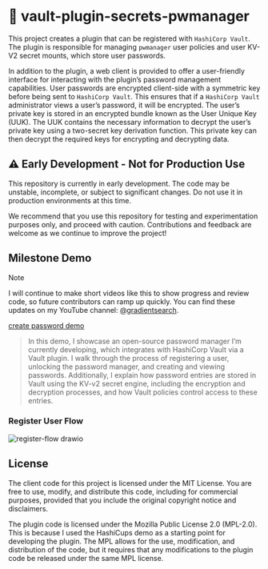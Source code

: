# 🔐 vault-plugin-secrets-pwmanager

This project creates a plugin that can be registered with `HashiCorp Vault`. The plugin is responsible for managing `pwmanager` user policies and user KV-V2 secret mounts, which store user passwords.

In addition to the plugin, a web client is provided to offer a user-friendly interface for interacting with the plugin’s password management capabilities. User passwords are encrypted client-side with a symmetric key before being sent to `HashiCorp Vault`. This ensures that if a `HashiCorp Vault` administrator views a user’s password, it will be encrypted. The user’s private key is stored in an encrypted bundle known as the User Unique Key (UUK). The UUK contains the necessary information to decrypt the user’s private key using a two-secret key derivation function. This private key can then decrypt the required keys for encrypting and decrypting data.


## ⚠️ Early Development - Not for Production Use
This repository is currently in early development. The code may be unstable, incomplete, or subject to significant changes. Do not use it in production environments at this time.

We recommend that you use this repository for testing and experimentation purposes only, and proceed with caution. Contributions and feedback are welcome as we continue to improve the project!

## Milestone Demo

> [!NOTE] 
> I will continue to make short videos like this to show progress and review code, so future contributors can ramp up quickly. You can find these updates on my YouTube channel: [@gradientsearch](https://www.youtube.com/@gradientsearch).


[create password demo](https://github.com/user-attachments/assets/5176f4a6-4bfd-4d4e-9862-b7f8e61d97fa)

> In this demo, I showcase an open-source password manager I’m currently developing, which integrates with HashiCorp Vault via a Vault plugin. I walk through the process of registering a user, unlocking the password manager, and creating and viewing passwords. Additionally, I explain how password entries are stored in Vault using the KV-v2 secret engine, including the encryption and decryption processes, and how Vault policies control access to these entries.


### Register User Flow

![register-flow drawio](https://github.com/user-attachments/assets/f590c38c-683e-483c-a813-fca52cce3b37)





## License

The client code for this project is licensed under the MIT License. You are free to use, modify, and distribute this code, including for commercial purposes, provided that you include the original copyright notice and disclaimers.

The plugin code is licensed under the Mozilla Public License 2.0 (MPL-2.0). This is because I used the HashiCups demo as a starting point for developing the plugin. The MPL allows for the use, modification, and distribution of the code, but it requires that any modifications to the plugin code be released under the same MPL license.
